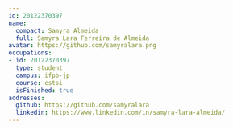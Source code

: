```yaml
---
id: 20122370397
name:
  compact: Samyra Almeida
  full: Samyra Lara Ferreira de Almeida
avatar: https://github.com/samyralara.png
occupations:
- id: 20122370397
  type: student
  campus: ifpb-jp
  course: cstsi
  isFinished: true
addresses:
  github: https://github.com/samyralara
  linkedin: https://www.linkedin.com/in/samyra-lara-almeida/
---
```

